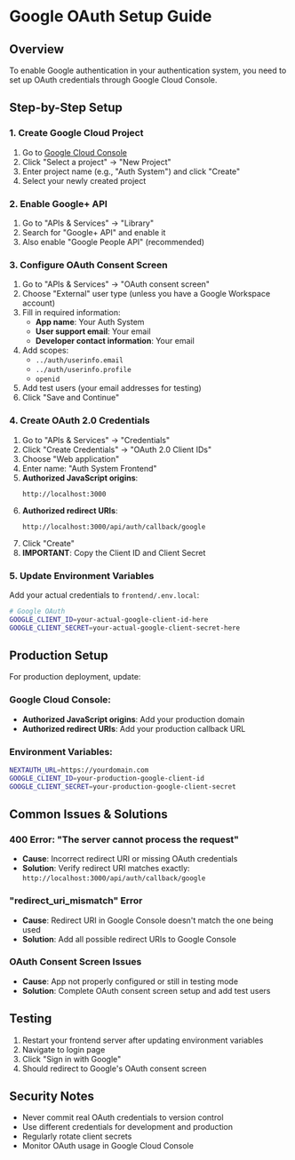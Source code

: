 # Google OAuth Setup Guide

## Overview
To enable Google authentication in your authentication system, you need to set up OAuth credentials through Google Cloud Console.

## Step-by-Step Setup

### 1. Create Google Cloud Project
1. Go to [Google Cloud Console](https://console.cloud.google.com/)
2. Click "Select a project" → "New Project"
3. Enter project name (e.g., "Auth System") and click "Create"
4. Select your newly created project

### 2. Enable Google+ API
1. Go to "APIs & Services" → "Library"
2. Search for "Google+ API" and enable it
3. Also enable "Google People API" (recommended)

### 3. Configure OAuth Consent Screen
1. Go to "APIs & Services" → "OAuth consent screen"
2. Choose "External" user type (unless you have a Google Workspace account)
3. Fill in required information:
   - **App name**: Your Auth System
   - **User support email**: Your email
   - **Developer contact information**: Your email
4. Add scopes:
   - `../auth/userinfo.email`
   - `../auth/userinfo.profile`
   - `openid`
5. Add test users (your email addresses for testing)
6. Click "Save and Continue"

### 4. Create OAuth 2.0 Credentials
1. Go to "APIs & Services" → "Credentials"
2. Click "Create Credentials" → "OAuth 2.0 Client IDs"
3. Choose "Web application"
4. Enter name: "Auth System Frontend"
5. **Authorized JavaScript origins**:
   ```
   http://localhost:3000
   ```
6. **Authorized redirect URIs**:
   ```
   http://localhost:3000/api/auth/callback/google
   ```
7. Click "Create"
8. **IMPORTANT**: Copy the Client ID and Client Secret

### 5. Update Environment Variables
Add your actual credentials to `frontend/.env.local`:

```bash
# Google OAuth
GOOGLE_CLIENT_ID=your-actual-google-client-id-here
GOOGLE_CLIENT_SECRET=your-actual-google-client-secret-here
```

## Production Setup
For production deployment, update:

### Google Cloud Console:
- **Authorized JavaScript origins**: Add your production domain
- **Authorized redirect URIs**: Add your production callback URL

### Environment Variables:
```bash
NEXTAUTH_URL=https://yourdomain.com
GOOGLE_CLIENT_ID=your-production-google-client-id
GOOGLE_CLIENT_SECRET=your-production-google-client-secret
```

## Common Issues & Solutions

### 400 Error: "The server cannot process the request"
- **Cause**: Incorrect redirect URI or missing OAuth credentials
- **Solution**: Verify redirect URI matches exactly: `http://localhost:3000/api/auth/callback/google`

### "redirect_uri_mismatch" Error
- **Cause**: Redirect URI in Google Console doesn't match the one being used
- **Solution**: Add all possible redirect URIs to Google Console

### OAuth Consent Screen Issues
- **Cause**: App not properly configured or still in testing mode
- **Solution**: Complete OAuth consent screen setup and add test users

## Testing
1. Restart your frontend server after updating environment variables
2. Navigate to login page
3. Click "Sign in with Google"
4. Should redirect to Google's OAuth consent screen

## Security Notes
- Never commit real OAuth credentials to version control
- Use different credentials for development and production
- Regularly rotate client secrets
- Monitor OAuth usage in Google Cloud Console
